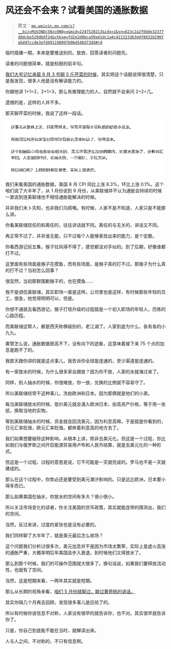 # 风还会不会来？试看美国的通胀数据

> 原文：[`mp.weixin.qq.com/s?__biz=MzU3NDc5Nzc0NQ==&mid=2247520213&idx=1&sn=823c2a2f0dde32377d8dcbe529d6df24&chksm=fd2e2d0bca59a41dc1a4c421323363d4f8832b296feb49fccde3efd4911989976964548d73dd#rd`](http://mp.weixin.qq.com/s?__biz=MzU3NDc5Nzc0NQ==&mid=2247520213&idx=1&sn=823c2a2f0dde32377d8dcbe529d6df24&chksm=fd2e2d0bca59a41dc1a4c421323363d4f8832b296feb49fccde3efd4911989976964548d73dd#rd)

临时插播一期，本来是要推送别的。放放，回答读者的问题先。

读者的问题很简单，就是标题的前半句。 

[我们大号记忆承载 9 月 3 号聊 5 斤芹菜的时候](https://mp.weixin.qq.com/s?__biz=MzU0MjYwNDU2Mw==&mid=2247507476&idx=1&sn=dfa2f38943cdb66f419094944fbce31f&chksm=fb1ab268cc6d3b7ea5f020eff31ad82d91f71a5e7dec26965091a331d956ce16b89cb0d47e35&token=209458571&lang=zh_CN&scene=21#wechat_redirect)，其实把这个话题说得很清楚，只是我发现，很多人他是没有解读能力的。

你跟他讲 1+1=2，2+1=3，那么有推理能力的人，自然就不会来问 2+2=几。

遗憾的是，这样的人并不多。 

那天聊芹菜的时候，我说了这样一段话。 

![](img/773ab3b117609ecc7594097d48abd03f.png)

我们来看美国的通胀数据，美国 8 月 CPI 同比上涨 8.3%，环比上涨 0.1%。这个咱们说了大半年了，从 1 月份说到 9 月份，从美联储并不认为通胀会持续的时候一直说到连美联储也不相信通胀能解决的时候。

并非我们未卜先知，也非我们乌鸦嘴。有时候，人家不是不知道，人家只是不能那么讲。

你看美联储现任的和离任的，往往讲话就不同。离任的与无关的，讲话又不同。 

再正常不过了，并非谁无能，只不过每个人能够表现出来的能力，是个定数。 

你看西游记前五集，猴子拉风得不得了，感觉都没对手似的。到了后期，好像谁都打不过。 

这里面有些场面是猴子在摸鱼，而有些场面，是猴子真的打不过。那猴子为什么真的打不过？当初怎么回事？ 

很显然，当初那群围剿猴子的，也在摸鱼......

我不是调侃美联储，其实职场一直是这样。公司里也是这样，有时候那些年轻的员工，很急，他觉得明明可以，但是。 

你想不通就去看西游记，猴子打怪升级的过程就是一个初入职场的年轻人，历练的心路历程。 

而美联储这帮人，都是西天称佛级别的，老江湖了。人家到底为什么，各有各的小九九。 

甭管怎么说，通胀数据居高不下，没有向下的迹象，这意味着接下来 75 个点的加息是跑不了的。 

我那天跟你讲的就是这点事儿，我告诉你全球是连通的，至少渠道是连通的。 

有一家放水的时候，为什么很多家会跟放？因为你不放，人家的水就淹过来了。

同样，别人抽水的时候，你很难放，你一放，兑换的比例就不容易守了。

所以美联储经常干这种事儿，洗劫欧洲和日本。因为那俩就是他们的小弟。 

每当美联储放水的时候，低价美元就会涌入欧洲日本，抬高资产价格，等于用一张纸，换取当地的实物。 

等到美联储抽水的时候，资金就会回流美元，因为利息高嘛，于是就是你看到的，日元汇率贬值，欧元汇率贬值。都奔着利息高的地方去了。

我们如果想要破除这种影响，从根本上讲，除非去美元化。但这是一个过程，你比如我们与俄罗斯之间开启能源贸易用卢布和人民币结算，就是去美元化的一种形式。 

但这是一个过程，过程的意思是说，它不可能是一天就完成的。罗马也不是一天就建成的。 

那么在这个过程中，你势必还是要受到美元潮汐影响的。只是远比欧洲，日本要小得多而已。 

那么如果美国在抽水，你放水的空间有多大？很小很小。 

所以关注市场变化的读者，你关注美国的货币政策，其实就能连带的猜测出，我们的空间。 

当然，反过来讲，过度的紧张也是没有必要的。 

我们同样聊了大半年了，就是美元最后怎么收场？ 

这个问题我们分析过很多次，美元加息并不是因为市场太繁荣，实际上是虚火高涨的通胀严重，大概率明后年美国会步入衰退，到时候他们又得放水了。

那么到那个时候，我们的可操作范围就大很多了。换句话说，如果我们要释放流动性，也就有了空间。

当然，这是短期来看，一两年其实就是短期。 

那么从长期的视角来看，[咱们 5 月份就聊过，聊过黄奇帆的讲话。](https://mp.weixin.qq.com/s?__biz=MzU3NDc5Nzc0NQ==&mid=2247516711&idx=1&sn=632089c358e71c2d3f6b7f92aead8c2d&chksm=fd2e20f9ca59a9ef86db5e236e29520e208aaadb3cb9ffb4cca58cbbd7fb2e07800d0fdacc3b&token=699596968&lang=zh_CN&scene=21#wechat_redirect)

其实你隔几个月再去回顾，发现很多事儿是应验了的。

所以有时候你说信息不对称，人家没有很早的就告诉你，也不对。其实很早就告诉你了。 

只是，你自己到底能不能在当时，就解读出来。

人与人之间，不对称的，不只有信息啊。